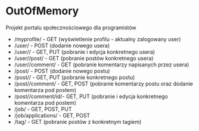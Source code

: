 # OutOfMemory
Projekt portalu społecznościowego dla programistów

+ /myprofile/ - GET (wyświetlenie profilu - aktualny zalogowany user)
+ /user/ - POST (dodanie nowego usera) 
+ /user/<username>/ - GET, PUT (pobranie i edycja konkretnego usera) 
+ /user/<username>/post/ - GET (pobranie postów konkretnego usera) 
+ /user/<username>/comment/ - GET (pobranie komentarzy napisanych przez usera) 
+ /post/ - POST (dodanie nowego postu) 
+ /post/<post>/ - GET, PUT (pobranie konkretnego postu) 
+ /post/<post>/comment/ - GET, POST (pobranie komentarzy postu oraz dodanie komentarza pod postem) 
+ /post/<post>/comment/id/- GET, PUT (pobranie i edycja konkretnego komentarza pod postem) 
+ /job/ - GET, POST, PUT 
+ /job/applications/ - GET, POST
+ /tag/ - GET (pobranie postów z konkretnym tagiem) 
